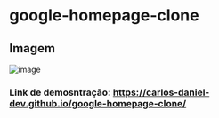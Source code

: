 # google-homepage-clone

## Imagem
![image](https://user-images.githubusercontent.com/105173667/197409126-ca64d9f9-fdff-4189-a000-06fd28b87d01.png)

### Link de demosntração: https://carlos-daniel-dev.github.io/google-homepage-clone/
